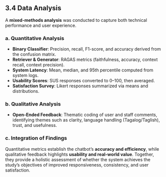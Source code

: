 ## 3.4 Data Analysis

A **mixed-methods analysis** was conducted to capture both technical performance and user experience.

### a. Quantitative Analysis

* **Binary Classifier**: Precision, recall, F1-score, and accuracy derived from the confusion matrix.
* **Retriever & Generator**: RAGAS metrics (faithfulness, accuracy, context recall, context precision).
* **System Latency**: Mean, median, and 95th percentile computed from system logs.
* **Usability Scores**: SUS responses converted to 0–100, then averaged.
* **Satisfaction Survey**: Likert responses summarized via means and distributions.

### b. Qualitative Analysis

* **Open-Ended Feedback**: Thematic coding of user and staff comments, identifying themes such as clarity, language handling (Tagalog/Taglish), trust, and usefulness.

### c. Integration of Findings

Quantitative metrics establish the chatbot’s **accuracy and efficiency**, while qualitative feedback highlights **usability and real-world value**. Together, they provide a holistic assessment of whether the system achieves the study’s objectives of improved responsiveness, consistency, and user satisfaction.
